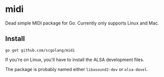 # midi

Dead simple MIDI package for Go.
Currently only supports Linux and Mac.

## Install

```
go get github.com/scgolang/midi
```

If you're on Linux, you'll have to install the ALSA development files.

The package is probably named either `libasound2-dev` or `alsa-devel`.
